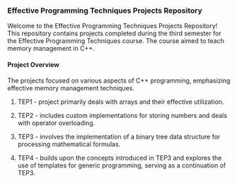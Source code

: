 ### Effective Programming Techniques Projects Repository

Welcome to the Effective Programming Techniques Projects Repository! This repository contains projects completed during the third semester for the Effective Programming Techniques course. The course aimed to teach memory management in C++.

#### Project Overview
The projects focused on various aspects of C++ programming, emphasizing effective memory management techniques.

1. TEP1 - project primarily deals with arrays and their effective utilization.

2. TEP2 - includes custom implementations for storing numbers and deals with operator overloading.

3. TEP3 - involves the implementation of a binary tree data structure for processing mathematical formulas.

4. TEP4 - builds upon the concepts introduced in TEP3 and explores the use of templates for generic programming, serving as a continuation of TEP3.
